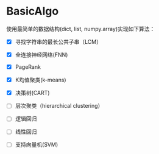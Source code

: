 # BasicAlgo



使用最简单的数据结构(dict, list, numpy.array)实现如下算法：



- [x] 寻找字符串的最长公共子串（LCM）
- [x] 全连接神经网络(FNN)
- [x] PageRank
- [x] K均值聚类(k-means)
- [x] 决策树(CART)
- [ ] 层次聚类（hierarchical clustering）
- [ ] 逻辑回归
- [ ] 线性回归
- [ ] 支持向量机(SVM)


